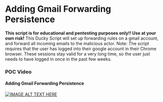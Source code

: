 # Adding Gmail Forwarding Persistence

**This script is for educational and pentesting purposes only!! Use at your own risk!**
This Ducky Script will set up forwarding rules on a gmail account, and forward all incoming emails to the malicious actor. 
Note: The script requires that the user has logged into their google account in their Chrome browser. These sessions stay valid for a very long time, so the user just needs to have logged in once in the past few weeks.     

### POC Video
#### Adding Gmail Forwarding Persistence
[![IMAGE ALT TEXT HERE](https://img.youtube.com/vi/yu2bvAcW4Rc/0.jpg)](https://www.youtube.com/watch?v=yu2bvAcW4Rc)
